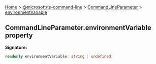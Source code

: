 [Home](./index) &gt; [@microsoft/ts-command-line](./ts-command-line.md) &gt; [CommandLineParameter](./ts-command-line.commandlineparameter.md) &gt; [environmentVariable](./ts-command-line.commandlineparameter.environmentvariable.md)

## CommandLineParameter.environmentVariable property


<b>Signature:</b>

```typescript
readonly environmentVariable: string | undefined;
```
